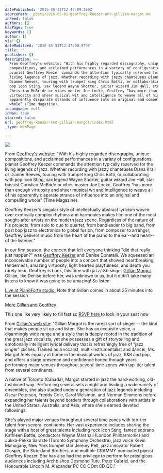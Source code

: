 ```yaml
---
datePublished: '2016-08-31T12:47:09.380Z'
sourcePath: _posts/2016-08-01-geoffrey-keezer-and-gillian-margot.md
inFeed: false
authors: []
hasPage: true
keywords: []
author: []
via: {}
dateModified: '2016-08-31T12:47:08.979Z'
title: ''
publisher: {}
description: >-
  From Geoffrey's website: "With his highly regarded discography, unique
  compositions, and acclaimed performances in a variety of configurations,
  pianist Geoffrey Keezer commands the attention typically reserved for the
  living legends of jazz. Whether recording with jazzy chanteuses Diana Krall or
  Dianne Reeves, touring with trumpet king Chris Botti, or collaborating with
  pop icon Sting, sax legend Wayne Shorter, guitar wizard Jim Hall, star bassist
  Christian McBride or vibes master Joe Locke, Geoffrey “has more than enough
  virtuosity and sheer musical wit and intelligence to weave all of his
  apparently disparate strands of influence into an original and compelling
  whole” (Time Magazine).
inLanguage: null
inNav: true
starred: false
url: geoffrey-keezer-and-gillian-margot/index.html
_type: WebPage

---
```

![](https://the-grid-user-content.s3-us-west-2.amazonaws.com/acb483de-122e-4b57-a324-67a4e6942bc1.jpg)

From [Geoffrey's website][0]: "With his highly regarded discography, unique compositions, and acclaimed performances in a variety of configurations, pianist Geoffrey Keezer commands the attention typically reserved for the living legends of jazz. Whether recording with jazzy chanteuses Diana Krall or Dianne Reeves, touring with trumpet king Chris Botti, or collaborating with pop icon Sting, sax legend Wayne Shorter, guitar wizard Jim Hall, star bassist Christian McBride or vibes master Joe Locke, Geoffrey "has more than enough virtuosity and sheer musical wit and intelligence to weave all of his apparently disparate strands of influence into an original and compelling whole" (Time Magazine).

Geoffrey Keezer's singular style of intellectually abstract lyricism woven over exotically complex rhythms and harmonies makes him one of the most sought-after artists on the modern jazz scene. Regardless of the nature of his projects, from solo to duo to quartet, from bandleader to big band, from post bop jazz to electronica to global fusion, from composer to arranger, Geoffrey delivers music from the heart of the piano to the ear--and heart--of the listener."

In our first season, the concert that left everyone thinking "did that really just happen?" was [Geoffrey Keezer][0] and Denise Donatelli. We squeezed an inconceivable number of people into a concert that showed heartbreaking tenderness, amazing virtuosity, light hearted playfulness, and depth you rarely hear. Geoffrey is back, this time with jazz/r&b singer [Gillian Margot][1]. Gillian, like Denise before her, was unknown to us, but it didn't take many listens to know it was going to be amazing! So listen:

[Live at PianoForte studio.][2] Note that Gillian comes in about 25 minutes into the session

[More Gillian and Geoffrey][3]

This one like very likely to fill fast so [RSVP here ][4]to lock in your seat now

From [Gillian's web site][1]: "Gillian Margot is the rarest sort of singer -- the kind that makes people sit up and listen. She has an exquisite voice, a disarmingly wide range and a style that is deeply rooted in the tradition of the great jazz vocalists, yet she possesses a gift of storytelling and emotionally intelligent lyrical delivery that is refreshingly free of "jazz singer" clichés. Trained as a vocalist, multi-instrumentalist and dancer, Ms. Margot feels equally at home in the musical worlds of jazz, R&B and pop, and offers a stage presence and confidence honed through years performing major venues throughout several time zones with top-tier talent from several continents.

A native of Toronto (Canada), Margot started in jazz the hard-working, old-fashioned way. Performing several sets a night and leading a wide variety of ensembles, she also studied under a generation of jazz legends including Oscar Peterson, Freddy Cole, Carol Welsman, and Norman Simmons before expanding her talents beyond borders through collaborations with artists in the United States, Australia, and Asia, where she's earned devoted followings.

She's played major venues throughout several time zones with top-tier talent from several continents. Her vast experience includes sharing the stage with a host of great talents including rock icon Sting, famed soprano Kathleen Battle, conductors Wayne Marshall (London Philharmonic) and Jukka-Pekka Saraste (Toronto Symphony Orchestra), jazz voice Kevin Mahogany, New York trumpet star Jeremy Pelt, jazz innovator Robert Glasper, the Strickland Brothers, and multiple GRAMMY-nominated pianist Geoffrey Keezer. She has also had the privilege to perform for prestigious audiences including Archbishop Desmond Tutu, Peter Gabriel, and the Honourable Lincoln M. Alexander PC CC OOnt CD QC."

[0]: http://geoffreykeezer.com/
[1]: http://www.gillianmargot.com/
[2]: https://www.youtube.com/watch?v=Hts1vMdY8Bs&list=RDHts1vMdY8Bs#t=144
[3]: https://youtu.be/1mA9TPWtm24
[4]: http://goo.gl/forms/vIBKOHPoMIgaqTXj2